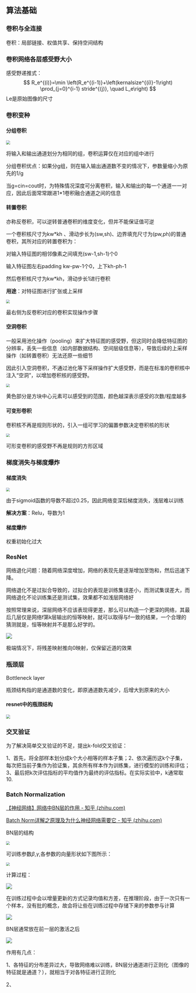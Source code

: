 ## 算法基础

### 卷积与全连接

卷积：局部链接、权值共享、保持空间结构

### 卷积网络各层感受野大小

感受野递推式：
$$
R_e^{(i)}=\min \left(R_e^{(i-1)}+\left(kernalsize^{(i)}-1\right) \prod_{j=0}^{i-1} stride^{(j)}, \quad L_e\right)
$$
Le是原始图像的尺寸



### 卷积变种

#### 分组卷积

<img src="D:\paper\paperForRead\images\conv1.png" style="zoom:67%;" />

将输入和输出通道划分为相同的组，卷积运算仅在对应的组中进行

分组卷积优点：如果分g组，则在输入输出通道数不变的情况下，参数量缩小为原先的1/g

当g=cin=cout时，为特殊情况深度可分离卷积，输入和输出的每一个通道一一对应，因此后面常常跟进1*1卷积融合通道之间的信息



#### 转置卷积

亦称反卷积，可以逆转普通卷积的维度变化，但并不能保证值可逆

一个卷积核尺寸为kw*kh 、滑动步长为(sw,sh)、边界填充尺寸为(pw,ph)的普通卷积，其所对应的转置卷积为：

对输入特征图的相邻像素之间填充(sw-1,sh-1)个0

输入特征图左右padding kw-pw-1个0，上下kh-ph-1

然后卷积核尺寸为kw*kh，滑动步长1进行卷积

**用途**：对特征图进行扩张或上采样

<img src="D:\paper\paperForRead\images\deconv.png" style="zoom:60%;" />

最右侧为反卷积对应的卷积实现操作步骤



#### 空洞卷积

一般采用池化操作（pooling）来扩大特征图的感受野，但这同时会降低特征图的分辨率，丢失一些信息（如内部数据结构、空间层级信息等），导致后续的上采样操作（如转置卷积）无法还原一些细节

因此引入空洞卷积，不通过池化等下采样操作扩大感受野，而是在标准的卷积核中注入“空洞”，以增加卷积核的感受野。

<img src="D:\paper\paperForRead\images\hollow.png" style="zoom:60%;" />

黄色部分是方块中心元素可以感受到的范围，颜色越深表示感受的次数/程度越多



#### 可变形卷积

卷积核不再是规则形状的，引入一组可学习的偏置参数决定卷积核的形状

<img src="D:\paper\paperForRead\images\conv2.png" style="zoom:60%;" />

可形变卷积的感受野不再是规则的方形区域





### 梯度消失与梯度爆炸

#### 梯度消失

<img src="D:\paper\paperForRead\images\vanish.png" style="zoom:60%;" />

由于sigmoid函数的导数不超过0.25，因此网络变深后梯度消失，浅层难以训练

**解决方案**：Relu，导数为1

#### 梯度爆炸

权重初始化过大



### ResNet

网络退化问题：随着网络深度增加，网络的表现先是逐渐增加至饱和，然后迅速下降。

网络退化不是过拟合导致的，过拟合的表现是训练集误差小，而测试集误差大，而网络退化不论训练集还是测试集，效果都不如浅层网络好

按照常理来说，深层网络不应该表现得更差，那么可以构造一个更深的网络，其最后几层仅是网络f第k层输出的恒等映射，就可以取得与f一致的结果，一个合理的猜测就是，恒等映射并不是那么好学的。

![](D:\paper\paperForRead\images\resnet.png)

极端情况下，将残差映射推向0映射，仅保留近道的效果



### 瓶颈层

Bottleneck layer

瓶颈结构指的是通道数的变化，即原通道数先减少，后增大到原来的大小

#### resnet中的瓶颈结构

<img src="D:\paper\paperForRead\images\bottle.png" style="zoom:67%;" />





### 交叉验证

为了解决简单交叉验证的不足，提出k-fold交叉验证：

1、首先，将全部样本划分成k个大小相等的样本子集；2、依次遍历这k个子集，每次把当前子集作为验证集，其余所有样本作为训练集，进行模型的训练和评估；3、最后把k次评估指标的平均值作为最终的评估指标。在实际实验中，k通常取10.





### Batch Normalization

[【神经网络】网络中BN层的作用 - 知乎 (zhihu.com)](https://zhuanlan.zhihu.com/p/513326484)

[Batch Norm详解之原理及为什么神经网络需要它 - 知乎 (zhihu.com)](https://zhuanlan.zhihu.com/p/441573901)

BN层的结构

<img src="D:\paper\paperForRead\images\bn3.png" style="zoom:60%;" />

可训练参数$\beta$,$\gamma$,各参数的向量形状如下图所示：

<img src="D:\paper\paperForRead\images\bn5.png" style="zoom:60%;" />



计算过程：

![](D:\paper\paperForRead\images\bn4.png)

在训练过程中会以增量更新的方式记录均值和方差，在推理阶段，由于一次只有一个样本，没有批的概念，故会将让些在训练过程中存储下来的参数参与计算

![](D:\paper\paperForRead\images\bn6.png)





BN层通常放在前一层的激活之后

![](D:\paper\paperForRead\images\bn1.png)

作用有几点：

1、各特征的分布差异过大，导致网络难以训练，BN层分通道进行正则化（图像的特征就是通道？），就相当于对各特征进行正则化

2、

